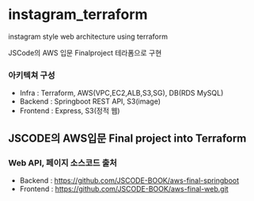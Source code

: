 # instagram_terraform
instagram style web architecture using terraform

JSCode의 AWS 입문 Finalproject 테라폼으로 구현

### 아키텍쳐 구성 
- Infra : Terraform, AWS(VPC,EC2,ALB,S3,SG), DB(RDS MySQL)
- Backend : Springboot REST API, S3(image)
- Frontend : Express, S3(정적 웹)

## JSCODE의 AWS입문 Final project into Terraform
### Web API, 페이지 소스코드 출처
- Backend : https://github.com/JSCODE-BOOK/aws-final-springboot
- Frontend : https://github.com/JSCODE-BOOK/aws-final-web.git
